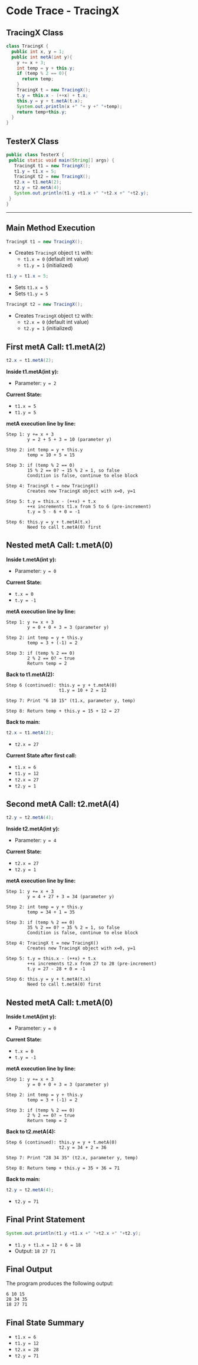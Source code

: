 # Code Trace - TracingX

## TracingX Class

```java
class TracingX {
  public int x, y = 1;
  public int metA(int y){
    y += x + 3;
    int temp = y + this.y;
    if (temp % 2 == 0){
      return temp;
    }
    TracingX t = new TracingX();
    t.y = this.x - (++x) + t.x;
    this.y = y + t.metA(t.x);
    System.out.println(x +" "+ y +" "+temp);
    return temp+this.y;
  }
}
```

## TesterX Class

```java
public class TesterX {
 public static void main(String[] args) {
   TracingX t1 = new TracingX();
   t1.y = t1.x = 5;
   TracingX t2 = new TracingX();
   t2.x = t1.metA(2);
   t2.y = t2.metA(4);
   System.out.println(t1.y +t1.x +" "+t2.x +" "+t2.y);
 }
}
```

---

## **Main Method Execution**

```java
TracingX t1 = new TracingX();
```
- Creates `TracingX` object `t1` with:
  - `t1.x = 0` (default int value)
  - `t1.y = 1` (initialized)

```java
t1.y = t1.x = 5;
```
- Sets `t1.x = 5`
- Sets `t1.y = 5`

```java
TracingX t2 = new TracingX();
```
- Creates `TracingX` object `t2` with:
  - `t2.x = 0` (default int value)
  - `t2.y = 1` (initialized)

## First metA Call: t1.metA(2)
```java
t2.x = t1.metA(2);
```

**Inside t1.metA(int y):**
- Parameter: `y = 2`

**Current State:**
- `t1.x = 5`
- `t1.y = 5`

**metA execution line by line:**

```
Step 1: y += x + 3
        y = 2 + 5 + 3 = 10 (parameter y)

Step 2: int temp = y + this.y
        temp = 10 + 5 = 15

Step 3: if (temp % 2 == 0)
        15 % 2 == 0? → 15 % 2 = 1, so false
        Condition is false, continue to else block

Step 4: TracingX t = new TracingX()
        Creates new TracingX object with x=0, y=1

Step 5: t.y = this.x - (++x) + t.x
        ++x increments t1.x from 5 to 6 (pre-increment)
        t.y = 5 - 6 + 0 = -1

Step 6: this.y = y + t.metA(t.x)
        Need to call t.metA(0) first
```

## Nested metA Call: t.metA(0)
**Inside t.metA(int y):**
- Parameter: `y = 0`

**Current State:**
- `t.x = 0`
- `t.y = -1`

**metA execution line by line:**

```
Step 1: y += x + 3
        y = 0 + 0 + 3 = 3 (parameter y)

Step 2: int temp = y + this.y
        temp = 3 + (-1) = 2

Step 3: if (temp % 2 == 0)
        2 % 2 == 0? → true
        Return temp = 2
```

**Back to t1.metA(2):**
```
Step 6 (continued): this.y = y + t.metA(0)
                    t1.y = 10 + 2 = 12

Step 7: Print "6 10 15" (t1.x, parameter y, temp)

Step 8: Return temp + this.y = 15 + 12 = 27
```

**Back to main:**
```java
t2.x = t1.metA(2);
```
- `t2.x = 27`

**Current State after first call:**
- `t1.x = 6`
- `t1.y = 12`
- `t2.x = 27`
- `t2.y = 1`

## Second metA Call: t2.metA(4)
```java
t2.y = t2.metA(4);
```

**Inside t2.metA(int y):**
- Parameter: `y = 4`

**Current State:**
- `t2.x = 27`
- `t2.y = 1`

**metA execution line by line:**

```
Step 1: y += x + 3
        y = 4 + 27 + 3 = 34 (parameter y)

Step 2: int temp = y + this.y
        temp = 34 + 1 = 35

Step 3: if (temp % 2 == 0)
        35 % 2 == 0? → 35 % 2 = 1, so false
        Condition is false, continue to else block

Step 4: TracingX t = new TracingX()
        Creates new TracingX object with x=0, y=1

Step 5: t.y = this.x - (++x) + t.x
        ++x increments t2.x from 27 to 28 (pre-increment)
        t.y = 27 - 28 + 0 = -1

Step 6: this.y = y + t.metA(t.x)
        Need to call t.metA(0) first
```

## Nested metA Call: t.metA(0)
**Inside t.metA(int y):**
- Parameter: `y = 0`

**Current State:**
- `t.x = 0`
- `t.y = -1`

**metA execution line by line:**

```
Step 1: y += x + 3
        y = 0 + 0 + 3 = 3 (parameter y)

Step 2: int temp = y + this.y
        temp = 3 + (-1) = 2

Step 3: if (temp % 2 == 0)
        2 % 2 == 0? → true
        Return temp = 2
```

**Back to t2.metA(4):**
```
Step 6 (continued): this.y = y + t.metA(0)
                    t2.y = 34 + 2 = 36

Step 7: Print "28 34 35" (t2.x, parameter y, temp)

Step 8: Return temp + this.y = 35 + 36 = 71
```

**Back to main:**
```java
t2.y = t2.metA(4);
```
- `t2.y = 71`

## Final Print Statement
```java
System.out.println(t1.y +t1.x +" "+t2.x +" "+t2.y);
```
- `t1.y + t1.x = 12 + 6 = 18`
- Output: `18 27 71`

## Final Output
The program produces the following output:
```
6 10 15
28 34 35
18 27 71
```

## Final State Summary
- `t1.x = 6`
- `t1.y = 12`
- `t2.x = 28`
- `t2.y = 71`